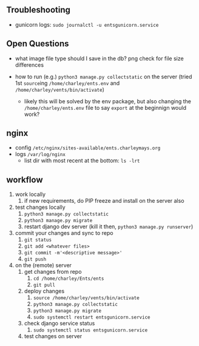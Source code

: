 ## Troubleshooting
* gunicorn logs: `sudo journalctl -u entsgunicorn.service`

## Open Questions

* what image file type should I save in the db? png   check for file size differences

* how to run (e.g.) `python3 manage.py collectstatic` on the server (tried 1st `source`ing `/home/charley/ents.env` and `/home/charley/vents/bin/activate`)
    * likely this will be solved by the env package, but also changing the `/home/charley/ents.env` file to say `export` at the beginnign would work?


## nginx 
* config `/etc/nginx/sites-available/ents.charleymays.org`
* logs `/var/log/nginx`
    * list dir with most recent at the bottom: `ls -lrt` 

## workflow
1. work locally
    1. if new requirements, do PIP freeze and install on the server also
1. test changes locally
    1. `python3 manage.py collectstatic`
    1. `python3 manage.py migrate`
    1. restart django dev server (kill it then, `python3 manage.py runserver`)
1. commit your changes and sync to repo
    1. `git status`
    1. `git add <whatever files>`
    1. `git commit -m'<descriptive message>'`
    1. `git push`
1. on the (remote) server
    1. get changes from repo
        1. `cd /home/charley/Ents/ents`
        1. `git pull`
    1. deploy changes
        1. `source /home/charley/vents/bin/activate`
        1. `python3 manage.py collectstatic`
        1. `python3 manage.py migrate`
        1. `sudo systemctl restart entsgunicorn.service`
    1. check django service status
        1. `sudo systemctl status entsgunicorn.service`
    1. test changes on server

